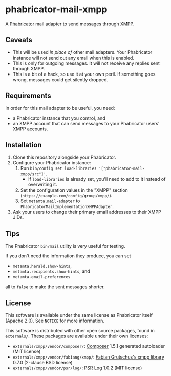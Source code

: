 # phabricator-mail-xmpp

A [Phabricator](https://phacility.com/phabricator/) mail adapter to send messages through [XMPP](https://en.wikipedia.org/wiki/XMPP).


## Caveats

* This will be used _in place of_ other mail adapters.
  Your Phabricator instance will not send out any email when this is enabled.
* This is only for outgoing messages.
  It will not receive any replies sent through XMPP.
* This is a bit of a hack, so use it at your own peril.
  If something goes wrong, messages could get silently dropped.


## Requirements

In order for this mail adapter to be useful, you need:

* a Phabricator instance that you control, and
* an XMPP account that can send messages to your Phabricator users' XMPP accounts.


## Installation

1. Clone this repository alongside your Phabricator.
1. Configure your Phabricator instance:
    1. Run `bin/config set load-libraries '["phabricator-mail-xmpp/src"]'`.
        * If `load-libraries` is already set, you'll need to add to it instead of overwriting it.
    1. Set the configuration values in the "XMPP" section (`https://example.com/config/group/xmpp/`).
    1. Set `metamta.mail-adapter` to `PhabricatorMailImplementationXMPPAdapter`.
1. Ask your users to change their primary email addresses to their XMPP JIDs.


## Tips

The Phabricator `bin/mail` utility is very useful for testing.

If you don't need the information they produce, you can set

* `metamta.herald.show-hints`,
* `metamta.recipients.show-hints`, and
* `metamta.email-preferences`

all to `false` to make the sent messages shorter.


## License

This software is available under the same license as Phabricator itself (Apache 2.0).
See `NOTICE` for more information.

This software is distributed with other open source packages, found in `externals/`.
These packages are available under their own licenses:

* `externals/xmpp/vendor/composer/`: [Composer](https://github.com/composer/composer) 1.5.1 generated autoloader (MIT license)
* `externals/xmpp/vendor/fabiang/xmpp/`: [Fabian Grutschus's xmpp library](https://github.com/fabiang/xmpp) 0.7.0 (2-clause BSD license)
* `externals/xmpp/vendor/psr/log/`: [PSR Log](https://github.com/php-fig/log) 1.0.2 (MIT license)
